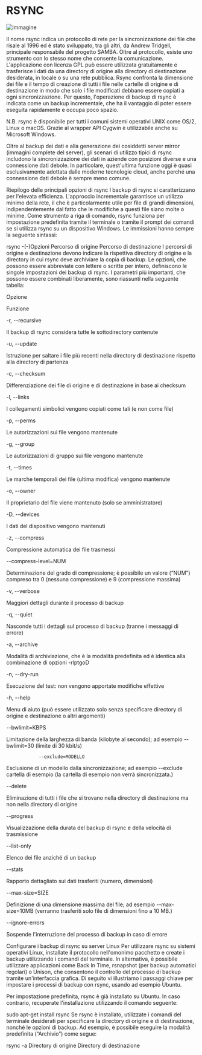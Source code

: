 # RSYNC
![immagine](https://user-images.githubusercontent.com/56889513/117019303-94e60680-acf5-11eb-8d0d-e9a56f063ce6.png)

Il nome rsync indica un protocollo di rete per la sincronizzazione dei file che risale al 1996 ed è stato sviluppato, tra gli altri, da Andrew Tridgell, principale responsabile del progetto SAMBA. Oltre al protocollo, esiste uno strumento con lo stesso nome che consente la comunicazione. L'applicazione con licenza GPL può essere utilizzata gratuitamente e trasferisce i dati da una directory di origine alla directory di destinazione desiderata, in locale o su una rete pubblica. Rsync confronta la dimensione dei file e il tempo di creazione di tutti i file nelle cartelle di origine e di destinazione in modo che solo i file modificati debbano essere copiati a ogni sincronizzazione. Per questo, l'operazione di backup di rsync è indicata come un backup incrementale, che ha il vantaggio di poter essere eseguita rapidamente e occupa poco spazio.

 N.B.
rsync è disponibile per tutti i comuni sistemi operativi UNIX come OS/2, Linux o macOS. Grazie al wrapper API Cygwin è utilizzabile anche su Microsoft Windows.

Oltre al backup dei dati e alla generazione dei cosiddetti server mirror (immagini complete del server), gli scenari di utilizzo tipici di rsync includono la sincronizzazione dei dati in aziende con posizioni diverse e una connessione dati debole. In particolare, quest'ultima funzione oggi è quasi esclusivamente adottata dalle moderne tecnologie cloud, anche perché una connessione dati debole è sempre meno comune.

Riepilogo delle principali opzioni di rsync
I backup di rsync si caratterizzano per l'elevata efficienza. L'approccio incrementale garantisce un utilizzo minimo della rete, il che è particolarmente utile per file di grandi dimensioni, indipendentemente dal fatto che le modifiche a questi file siano molte o minime. Come strumento a riga di comando, rsync funziona per impostazione predefinita tramite il terminale o tramite il prompt dei comandi se si utilizza rsync su un dispositivo Windows. Le immissioni hanno sempre la seguente sintassi:

rsync -(-)Opzioni Percorso di origine Percorso di destinazione
I percorsi di origine e destinazione devono indicare la rispettiva directory di origine e la directory in cui rsync deve archiviare la copia di backup. Le opzioni, che possono essere abbreviate con lettere o scritte per intero, definiscono le singole impostazioni dei backup di rsync. I parametri più importanti, che possono essere combinati liberamente, sono riassunti nella seguente tabella:

Opzione

Funzione

-r, --recursive

Il backup di rsync considera tutte le sottodirectory contenute

-u, --update

Istruzione per saltare i file più recenti nella directory di destinazione rispetto alla directory di partenza

-c, --checksum

Differenziazione dei file di origine e di destinazione in base ai checksum

-l, --links

I collegamenti simbolici vengono copiati come tali (e non come file)

-p, --perms

Le autorizzazioni sui file vengono mantenute

-g, --group

Le autorizzazioni di gruppo sui file vengono mantenute

-t, --times

Le marche temporali dei file (ultima modifica) vengono mantenute

-o, --owner

Il proprietario del file viene mantenuto (solo se amministratore)

-D, --devices

I dati del dispositivo vengono mantenuti

-z, --compress

Compressione automatica dei file trasmessi

--compress-level=NUM

Determinazione del grado di compressione; è possibile un valore (“NUM”) compreso tra 0 (nessuna compressione) e 9 (compressione massima)

-v, --verbose

Maggiori dettagli durante il processo di backup

-q, --quiet

Nasconde tutti i dettagli sul processo di backup (tranne i messaggi di errore)

-a, --archive

Modalità di archiviazione, che è la modalità predefinita ed è identica alla combinazione di opzioni -rlptgoD

-n, --dry-run

Esecuzione del test: non vengono apportate modifiche effettive

-h, --help

Menu di aiuto (può essere utilizzato solo senza specificare directory di origine e destinazione o altri argomenti)

--bwlimit=KBPS

Limitazione della larghezza di banda (kilobyte al secondo); ad esempio  --bwlimit=30 (limite di 30 kbit/s)

                --exclude=MODELLO

Esclusione di un modello dalla sincronizzazione; ad esempio --exclude cartella di esempio (la cartella di esempio non verrà sincronizzata.)

--delete

Eliminazione di tutti i file che si trovano nella directory di destinazione ma non nella directory di origine

--progress

Visualizzazione della durata del backup di rsync e della velocità di trasmissione

--list-only

Elenco dei file anziché di un backup

--stats

Rapporto dettagliato sui dati trasferiti (numero, dimensioni)

--max-size=SIZE

Definizione di una dimensione massima del file; ad esempio --max-size=10MB (verranno trasferiti solo file di dimensioni fino a 10 MB.)

--ignore-errors

Sospende l'interruzione del processo di backup in caso di errore

Configurare i backup di rsync su server Linux
Per utilizzare rsync su sistemi operativi Linux, installate il protocollo nell'omonimo pacchetto e create i backup utilizzando i comandi del terminale. In alternativa, è possibile utilizzare applicazioni come Back In Time, rsnapshot (per backup automatici regolari) o Unison, che consentono il controllo del processo di backup tramite un'interfaccia grafica. Di seguito vi illustriamo i passaggi chiave per impostare i processi di backup con rsync, usando ad esempio Ubuntu.

Per impostazione predefinita, rsync è già installato su Ubuntu. In caso contrario, recuperate l'installazione utilizzando il comando seguente:

sudo apt-get install rsync
Se rsync è installato, utilizzate i comandi del terminale desiderati per specificare la directory di origine e di destinazione, nonché le opzioni di backup. Ad esempio, è possibile eseguire la modalità predefinita (“Archivio”) come segue:

rsync -a Directory di origine Directory di destinazione
